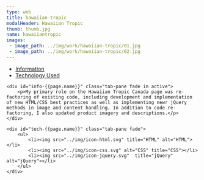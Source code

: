 ```yaml
---
type: web
title: hawaiian-tropic
modalHeader: Hawaiian Tropic
thumb: thumb.jpg
name: hawaiiantropic
images:
 - image_path: ../img/work/hawaiian-tropic/01.jpg
 - image_path: ../img/work/hawaiian-tropic/02.jpg
---
```


<ul class="nav nav-tabs inner-modal">
	<li class="active"><a data-toggle="tab" href="#info-{{page.name}}">Information</a></li>
	<li><a data-toggle="tab" href="#tech-{{page.name}}">Technology Used</a></li>
</ul>

<div class="tab-content">
	
	<div id="info-{{page.name}}" class="tab-pane fade in active">
		<p>My primary role on the Hawaiian Tropic Canada page was re-factoring of existing code, including development and implementation of new HTML/CSS best practices as well as implementing newr jQuery methods in image and content handling. In addition to code re-factoring, I also updated product imagery and descriptions.</p>
	</div>
	
    <div id="tech-{{page.name}}" class="tab-pane fade">
    	<ul>
    		<li><img src="../img/icon-html.svg" title="HTML" alt="HTML"></li>
    		<li><img src="../img/icon-css.svg" alt="CSS" title="CSS"></li>
    		<li><img src="../img/icon-jquery.svg"  title="jQuery" alt="jQuery"></li>
    	</ul>
    </div>
</div>	